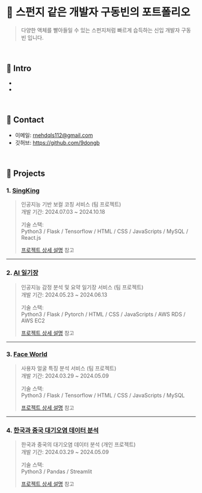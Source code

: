 # 🧽 스펀지 같은 개발자 구동빈의 포트폴리오
> 다양한 액체를 빨아들일 수 있는 스펀지처럼 빠르게 습득하는 신입 개발자 구동빈 입니다.
</br>

## :pushpin: Intro
- 
- 

</br>

## :pushpin: Contact
- 이메일: rnehdqls112@gmail.com
- 깃허브: https://github.com/9dongb

</br>

## :pushpin: Projects
### 1. [SingKing](https://github.com/9dongb/ai_vocal_training)
>인공지능 기반 보컬 코칭 서비스 (팀 프로젝트)  
>개발 기간: 2024.07.03 ~ 2024.10.18
>  
>기술 스택:  
>Python3 / Flask / Tensorflow / HTML / CSS / JavaScripts /
>MySQL / React.js 
>  
>[프로젝트 상세 설명](https://github.com/9dongb/ai_vocal_training) 참고

---

### 2. [AI 일기장](https://github.com/9dongb/AI_diary)
>인공지능 감정 분석 및 요약 일기장 서비스 (팀 프로젝트)  
>개발 기간: 2024.05.23 ~ 2024.06.13
>  
>기술 스택:  
>Python3 / Flask / Pytorch / HTML / CSS / JavaScripts / AWS RDS / AWS EC2
>  
>[프로젝트 상세 설명](https://github.com/9dongb/AI_diary) 참고

---

### 3. [Face World](https://github.com/9dongb/ai_service_project)
>사용자 얼굴 특징 분석 서비스  (팀 프로젝트)  
>개발 기간: 2024.03.29 ~ 2024.05.09
>  
>기술 스택:  
>Python3 / Flask / Tensorflow / HTML / CSS / JavaScripts /
>MySQL
>
>[프로젝트 상세 설명](https://github.com/9dongb/ai_service_project) 참고
>

---

### 4. [한국과 중국 대기오염 데이터 분석](https://github.com/9dongb/air_pollution_analysis)
>한국과 중국의 대기오염 데이터 분석 (개인 프로젝트)  
>개발 기간: 2024.03.29 ~ 2024.05.09
>  
>기술 스택:  
>Python3 / Pandas / Streamlit
>  
>[프로젝트 상세 설명](https://github.com/9dongb/air_pollution_analysis) 참고
>
